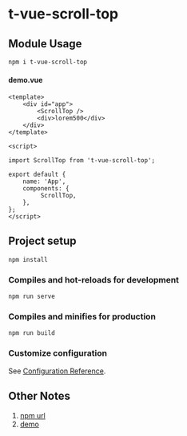 # t-vue-scroll-top

## Module Usage

```bash
npm i t-vue-scroll-top
```

#### 

#### demo.vue

```vue
<template>
    <div id="app">
        <ScrollTop />
        <div>lorem500</div>
    </div>
</template>

<script>
    
import ScrollTop from 't-vue-scroll-top';

export default {
    name: 'App',   
    components: {
         ScrollTop,
    },
};
</script>
```



## Project setup

```
npm install
```

### Compiles and hot-reloads for development

```
npm run serve
```

### Compiles and minifies for production

```
npm run build
```

### Customize configuration

See [Configuration Reference](https://cli.vuejs.org/config/).

## Other Notes

1. [npm url](https://www.npmjs.com/package/t-vue-scroll-top)
2. [demo](https://7070587.github.io/vue-scroll-top/)